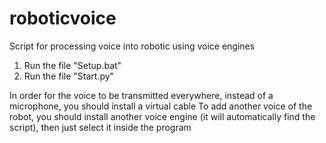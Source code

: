 # roboticvoice
Script for processing voice into robotic using voice engines

1) Run the file "Setup.bat"
2) Run the file "Start.py"

In order for the voice to be transmitted everywhere, instead of a microphone, you should install a virtual cable
To add another voice of the robot, you should install another voice engine (it will automatically find the script), then just select it inside the program
